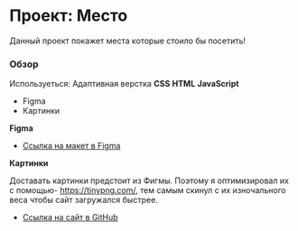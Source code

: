 # Проект: Место

Данный проект покажет места которые стоило бы посетить!

### Обзор

Используеться: 
Адаптивная верстка 
**CSS**
**HTML** 
**JavaScript**

* Figma
* Картинки

**Figma**

* [Ссылка на макет в Figma](https://www.figma.com/file/2cn9N9jSkmxD84oJik7xL7/JavaScript.-Sprint-4?node-id=0%3A1)

**Картинки**

Доставать картинки предстоит из Фигмы. Поэтому я оптимизировал их с помощью- https://tinypng.com/, тем самым скинул с их изночального веса чтобы сайт загружался быстрее.

* [Ссылка на сайт в GitHub](https://AnatoliyPolubabin.github.io/mesto/)